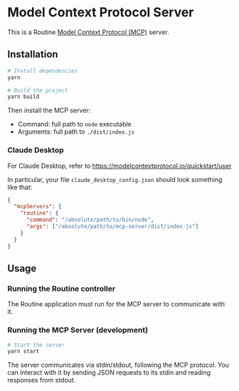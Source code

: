 # Model Context Protocol Server

This is a Routine [Model Context Protocol (MCP)](https://modelcontextprotocol.io) server.

## Installation

```bash
# Install dependencies
yarn

# Build the project
yarn build
```

Then install the MCP server:

- Command: full path to `node` executable
- Arguments: full path to `./dist/index.js`

### Claude Desktop

For Claude Desktop, refer to https://modelcontextprotocol.io/quickstart/user

In particular, your file `claude_desktop_config.json` should look something like that:

```json
{
  "mcpServers": {
    "routine": {
      "command": "/absolute/path/to/bin/node",
      "args": ["/absolute/path/to/mcp-server/dist/index.js"]
    }
  }
}
```

## Usage

### Running the Routine controller

The Routine application must run for the MCP server to communicate with it.

### Running the MCP Server (development)

```bash
# Start the server
yarn start
```

The server communicates via stdin/stdout, following the MCP protocol. You can interact with it by sending JSON requests to its stdin and reading responses from stdout.
